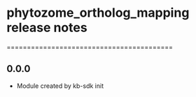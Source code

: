# phytozome_ortholog_mapping release notes
=========================================

0.0.0
-----
* Module created by kb-sdk init
